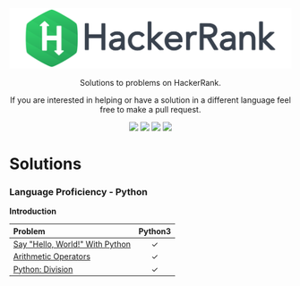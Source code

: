 [CopyrightLicense]:./license.md

<p align="center">
	<a href="https://www.hackerrank.com/iUtsav"><img src="./hrLogo.svg" ></a>
</p>
<p align="center">
    Solutions to problems on HackerRank.
</p>
<p align="center">
	If you are interested in helping or have a solution in a different language feel free to make a pull request.
</p>
<p align="center">
	<img src="https://img.shields.io/badge/Problems%20Solved-2-brightgreen.svg">
	<img src="https://img.shields.io/badge/Language-Python-orange.svg">
	<img src="https://img.shields.io/badge/Latest%20Update-23/11/2018-brightgreen.svg">
	<img src="https://img.shields.io/apm/l/:package.svg">
</p>

# Solutions
### Language Proficiency - Python
**Introduction**

|Problem   |Python3 |
|:---------|:------:|
|[Say "Hello, World!" With Python](./Practice/Python/Introduction/Hello%20World)|✓|
|[Arithmetic Operators](./Practice/Python/Introduction/Arithmetic%20Operators)|✓|
|[Python: Division](./Practice/Python/Introduction/Python%20Division)|✓|
